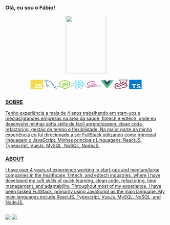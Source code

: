 ### Olá, eu sou o Fábio!

<div align="center">
  <a href="https://github.com/FHenriqueZiimer">
  <img height="180em" width="50%" src="https://github-readme-stats.vercel.app/api/top-langs/?username=FHenriqueZiimer&layout=compact&langs_count=7&theme=synthwave"/>
    <div style="display: inline_block"><br>
  <img align="center" alt="Fabio-Js" height="30" width="40" src="https://raw.githubusercontent.com/devicons/devicon/master/icons/javascript/javascript-plain.svg"/>
  <img align="center" alt="Fabio-MYSQL" height="30" width="40" src="https://github.com/devicons/devicon/blob/master/icons/mysql/mysql-original.svg"/>
  <img align="center" alt="Fabio-NODEJS" height="30" width="40" src="https://github.com/devicons/devicon/blob/master/icons/nodejs/nodejs-original.svg"/>
  <img align="center" alt="Fabio-REACT" height="30" width="40" src="https://github.com/devicons/devicon/blob/master/icons/react/react-original.svg"/>
  <img align="center" alt="Fabio-SASS" height="30" width="40" src="https://github.com/devicons/devicon/blob/master/icons/sass/sass-original.svg"/>
  <img align="center" alt="Fabio-VUEJS" height="30" width="40" src="https://github.com/devicons/devicon/blob/master/icons/vuejs/vuejs-original.svg"/>
  <img align="center" alt="Fabio-JEST" height="30" width="40" src="https://github.com/devicons/devicon/blob/master/icons/jest/jest-plain.svg"/>
  <img align="center" alt="Fabio-TS" height="30" width="40" src="https://github.com/devicons/devicon/blob/master/icons/typescript/typescript-plain.svg"/>

</div>
</div>



##

### SOBRE

Tenho experiência a mais de 4 anos trabalhando em start-ups e médias/grandes empresas na área da saúde, fintech e edtech, onde eu desenvolvi minhas softs skills de fácil aprendizagem, clean code, refactoring, gestão de tempo e flexibilidade.
Na maior parte da minha experiência eu fui direcionado a ser FullStack utilizando como principal linguagem o JavaScript.
Minhas principais Linguagens: ReactJS, Typescript, VueJs, MySQL, NoSQL, NodeJS.

### ABOUT
I have over 4 years of experience working in start-ups and medium/large companies in the healthcare, fintech, and edtech industries, where I have developed my soft skills of quick learning, clean code, refactoring, time management, and adaptability. Throughout most of my experience, I have been tasked FullStack, primarily using JavaScript as the main language. My main languages include ReactJS, Typescript, VueJs, MySQL, NoSQL, and NodeJS.

##
<div> 

  <a href = "mailto:fabohenrique@live.com" target="_blank"><img src="https://img.shields.io/badge/-Gmail-%23333?style=for-the-badge&logo=gmail&logoColor=white" target="_blank"></a>
  <a href="https://www.linkedin.com/in/fábio-h-ferreira/" target="_blank"> <img src="https://img.shields.io/badge/-LinkedIn-%230077B5?style=for-the-badge&logo=linkedin&logoColor=white" target="_blank"></a>
